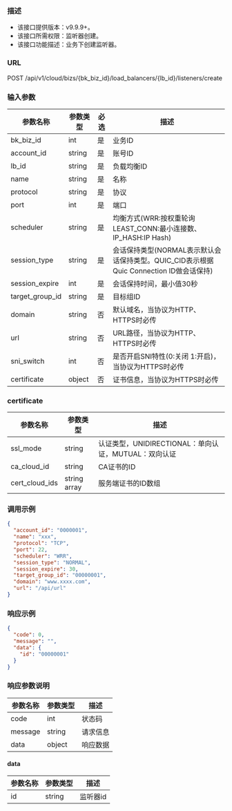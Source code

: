 ### 描述

- 该接口提供版本：v9.9.9+。
- 该接口所需权限：监听器创建。
- 该接口功能描述：业务下创建监听器。

### URL

POST /api/v1/cloud/bizs/{bk_biz_id}/load_balancers/{lb_id}/listeners/create

### 输入参数

| 参数名称          | 参数类型       | 必选 | 描述              |
|------------------|--------------|------|------------------|
| bk_biz_id        | int          | 是   | 业务ID            |
| account_id       | string       | 是   | 账号ID            |
| lb_id            | string       | 是   | 负载均衡ID         |
| name             | string       | 是   | 名称              |
| protocol         | string       | 是   | 协议              |
| port             | int          | 是   | 端口              |
| scheduler        | string       | 是   | 均衡方式(WRR:按权重轮询 LEAST_CONN:最小连接数、IP_HASH:IP Hash) |
| session_type     | string       | 是   | 会话保持类型(NORMAL表示默认会话保持类型。QUIC_CID表示根据Quic Connection ID做会话保持) |
| session_expire   | int          | 是   | 会话保持时间，最小值30秒 |
| target_group_id  | string       | 是   | 目标组ID           |
| domain           | string       | 否   | 默认域名，当协议为HTTP、HTTPS时必传               |
| url              | string       | 否   | URL路径，当协议为HTTP、HTTPS时必传                |
| sni_switch       | int          | 否   | 是否开启SNI特性(0:关闭 1:开启)，当协议为HTTPS时必传 |
| certificate      | object       | 否   | 证书信息，当协议为HTTPS时必传                     |

### certificate

| 参数名称          | 参数类型       | 描述                                   |
|------------------|--------------|--------------------------------------|
| ssl_mode         | string       | 认证类型，UNIDIRECTIONAL：单向认证，MUTUAL：双向认证 |
| ca_cloud_id      | string       | CA证书的ID                              |
| cert_cloud_ids | string array | 服务端证书的ID数组                           |

### 调用示例

```json
{
  "account_id": "0000001",
  "name": "xxx",
  "protocol": "TCP",
  "port": 22,
  "scheduler": "WRR",
  "session_type": "NORMAL",
  "session_expire": 30,
  "target_group_id": "00000001",
  "domain": "www.xxxx.com",
  "url": "/api/url"
}
```

### 响应示例

```json
{
  "code": 0,
  "message": "",
  "data": {
    "id": "00000001"
  }
}
```

### 响应参数说明

| 参数名称  | 参数类型  | 描述    |
|---------|----------|---------|
| code    | int      | 状态码   |
| message | string   | 请求信息 |
| data    | object   | 响应数据 |

#### data

| 参数名称  | 参数类型 | 描述    |
|----------|--------|---------|
| id       | string | 监听器id |
